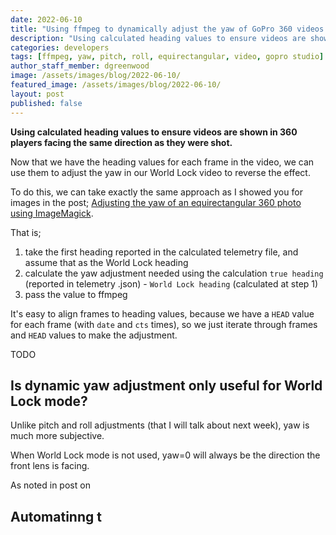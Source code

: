 ```yaml
---
date: 2022-06-10
title: "Using ffmpeg to dynamically adjust the yaw of GoPro 360 videos (Part 4)"
description: "Using calculated heading values to ensure videos are shown in 360 players facing the same direction as they were shot."
categories: developers
tags: [ffmpeg, yaw, pitch, roll, equirectangular, video, gopro studio]
author_staff_member: dgreenwood
image: /assets/images/blog/2022-06-10/
featured_image: /assets/images/blog/2022-06-10/
layout: post
published: false
---
```


**Using calculated heading values to ensure videos are shown in 360 players facing the same direction as they were shot.**

Now that we have the heading values for each frame in the video, we can use them to adjust the yaw in our World Lock video to reverse the effect.

To do this, we can take exactly the same approach as I showed you for images in the post; [Adjusting the yaw of an equirectangular 360 photo using ImageMagick](/blog/2022/adjusting-yaw-equirectangular-images).

That is;

1. take the first heading reported in the calculated telemetry file, and assume that as the World Lock heading
2. calculate the yaw adjustment needed using the calculation `true heading` (reported in telemetry .json) - `World Lock heading` (calculated at step 1)
3. pass the value to ffmpeg

It's easy to align frames to heading values, because we have a `HEAD` value for each frame (with `date` and `cts` times), so we just iterate through frames and `HEAD` values to make the adjustment.

TODO


## Is dynamic yaw adjustment only useful for World Lock mode?

Unlike pitch and roll adjustments (that I will talk about next week), yaw is much more subjective. 

When World Lock mode is not used, yaw=0 will always be the direction the front lens is facing.

As noted in post on


## Automatinng t